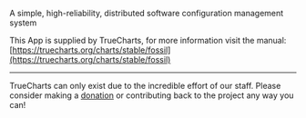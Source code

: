 A simple, high-reliability, distributed software configuration management system

This App is supplied by TrueCharts, for more information visit the manual: [https://truecharts.org/charts/stable/fossil](https://truecharts.org/charts/stable/fossil)

---

TrueCharts can only exist due to the incredible effort of our staff.
Please consider making a [donation](https://truecharts.org/about/sponsor) or contributing back to the project any way you can!
